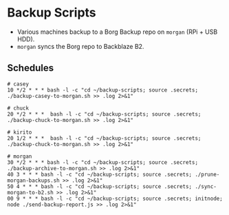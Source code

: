 # Backup Scripts

* Various machines backup to a Borg Backup repo on `morgan` (RPi + USB HDD).
* `morgan` syncs the Borg repo to Backblaze B2.

## Schedules

    # casey
    10 */2 * * * bash -l -c "cd ~/backup-scripts; source .secrets; ./backup-casey-to-morgan.sh >> .log 2>&1"

    # chuck
    20 */2 * * *  bash -l -c "cd ~/backup-scripts; source .secrets; ./backup-chuck-to-morgan.sh >> .log 2>&1"

    # kirito
    20 1/2 * * *  bash -l -c "cd ~/backup-scripts; source .secrets; ./backup-chuck-to-morgan.sh >> .log 2>&1"

    # morgan
    30 */2 * * * bash -l -c "cd ~/backup-scripts; source .secrets; ./backup-archive-to-morgan.sh >> .log 2>&1"
    40 3 * * * bash -l -c "cd ~/backup-scripts; source .secrets; ./prune-morgan-backups.sh >> .log 2>&1"
    50 4 * * * bash -l -c "cd ~/backup-scripts; source .secrets; ./sync-morgan-to-b2.sh >> .log 2>&1"
    00 9 * * * bash -l -c "cd ~/backup-scripts; source .secrets; initnode; node ./send-backup-report.js >> .log 2>&1"
